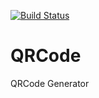 [![Build Status](https://travis-ci.org/vitali-kurlovich/QRCode.svg?branch=master)](https://travis-ci.org/vitali-kurlovich/QRCode)

# QRCode
QRCode Generator 
